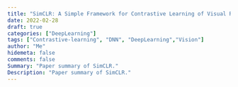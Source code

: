 ```yaml
---
title: "SimCLR: A Simple Framework for Contrastive Learning of Visual Representations"
date: 2022-02-28
draft: true
categories: ["DeepLearning"]
tags: ["Contrastive-learning", "DNN", "DeepLearning","Vision"]
author: "Me"
hidemeta: false
comments: false
Summary: "Paper summary of SimCLR."
Description: "Paper summary of SimCLR."
---
```




